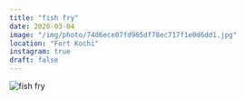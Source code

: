 ```yaml
---
title: "fish fry"
date: 2020-03-04
image: "/img/photo/74d6ece07fd965df78ec717f1e0d6dd1.jpg"
location: "Fort Kochi"
instagram: true
draft: false
---
```


![fish fry](/img/photo/74d6ece07fd965df78ec717f1e0d6dd1.jpg)
